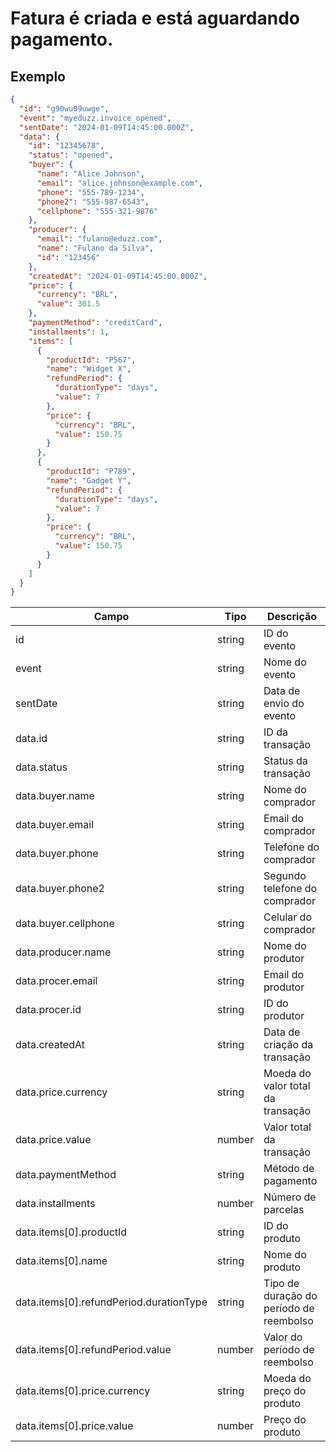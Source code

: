 # Fatura é criada e está aguardando pagamento.

## Exemplo

```json
{
  "id": "g90wu09uwge",
  "event": "myeduzz.invoice_opened",
  "sentDate": "2024-01-09T14:45:00.000Z",
  "data": {
    "id": "12345678",
    "status": "opened",
    "buyer": {
      "name": "Alice Johnson",
      "email": "alice.johnson@example.com",
      "phone": "555-789-1234",
      "phone2": "555-987-6543",
      "cellphone": "555-321-9876"
    },
    "producer": {
      "email": "fulano@eduzz.com",
      "name": "Fulano da Silva",
      "id": "123456"
    },
    "createdAt": "2024-01-09T14:45:00.000Z",
    "price": {
      "currency": "BRL",
      "value": 301.5
    },
    "paymentMethod": "creditCard",
    "installments": 1,
    "items": [
      {
        "productId": "P567",
        "name": "Widget X",
        "refundPeriod": {
          "durationType": "days",
          "value": 7
        },
        "price": {
          "currency": "BRL",
          "value": 150.75
        }
      },
      {
        "productId": "P789",
        "name": "Gadget Y",
        "refundPeriod": {
          "durationType": "days",
          "value": 7
        },
        "price": {
          "currency": "BRL",
          "value": 150.75
        }
      }
    ]
  }
}
```

| Campo                                   | Tipo   | Descrição                               |
| --------------------------------------- | ------ | --------------------------------------- |
| id                                      | string | ID do evento                            |
| event                                   | string | Nome do evento                          |
| sentDate                                | string | Data de envio do evento                 |
| data.id                                 | string | ID da transação                         |
| data.status                             | string | Status da transação                     |
| data.buyer.name                         | string | Nome do comprador                       |
| data.buyer.email                        | string | Email do comprador                      |
| data.buyer.phone                        | string | Telefone do comprador                   |
| data.buyer.phone2                       | string | Segundo telefone do comprador           |
| data.buyer.cellphone                    | string | Celular do comprador                    |
| data.producer.name                      | string | Nome do produtor                        |
| data.procer.email                       | string | Email do produtor                       |
| data.procer.id                          | string | ID do produtor                          |
| data.createdAt                          | string | Data de criação da transação            |
| data.price.currency                     | string | Moeda do valor total da transação       |
| data.price.value                        | number | Valor total da transação                |
| data.paymentMethod                      | string | Método de pagamento                     |
| data.installments                       | number | Número de parcelas                      |
| data.items[0].productId                 | string | ID do produto                           |
| data.items[0].name                      | string | Nome do produto                         |
| data.items[0].refundPeriod.durationType | string | Tipo de duração do período de reembolso |
| data.items[0].refundPeriod.value        | number | Valor do período de reembolso           |
| data.items[0].price.currency            | string | Moeda do preço do produto               |
| data.items[0].price.value               | number | Preço do produto                        |
